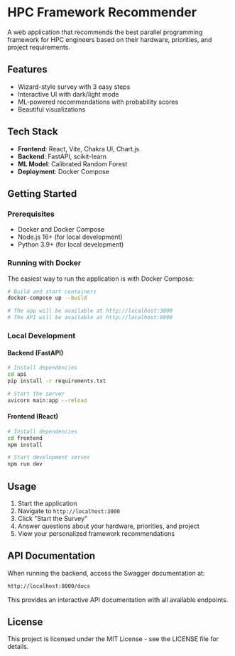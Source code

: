# HPC Framework Recommender

A web application that recommends the best parallel programming framework for HPC engineers based on their hardware, priorities, and project requirements.

## Features

- Wizard-style survey with 3 easy steps
- Interactive UI with dark/light mode
- ML-powered recommendations with probability scores
- Beautiful visualizations

## Tech Stack

- **Frontend**: React, Vite, Chakra UI, Chart.js
- **Backend**: FastAPI, scikit-learn
- **ML Model**: Calibrated Random Forest
- **Deployment**: Docker Compose

## Getting Started

### Prerequisites

- Docker and Docker Compose
- Node.js 16+ (for local development)
- Python 3.9+ (for local development)

### Running with Docker

The easiest way to run the application is with Docker Compose:

```bash
# Build and start containers
docker-compose up --build

# The app will be available at http://localhost:3000
# The API will be available at http://localhost:8000
```

### Local Development

#### Backend (FastAPI)

```bash
# Install dependencies
cd api
pip install -r requirements.txt

# Start the server
uvicorn main:app --reload
```

#### Frontend (React)

```bash
# Install dependencies
cd frontend
npm install

# Start development server
npm run dev
```

## Usage

1. Start the application
2. Navigate to `http://localhost:3000`
3. Click "Start the Survey"
4. Answer questions about your hardware, priorities, and project
5. View your personalized framework recommendations

## API Documentation

When running the backend, access the Swagger documentation at:

```bash
http://localhost:8000/docs
```

This provides an interactive API documentation with all available endpoints.

## License

This project is licensed under the MIT License - see the LICENSE file for details.
